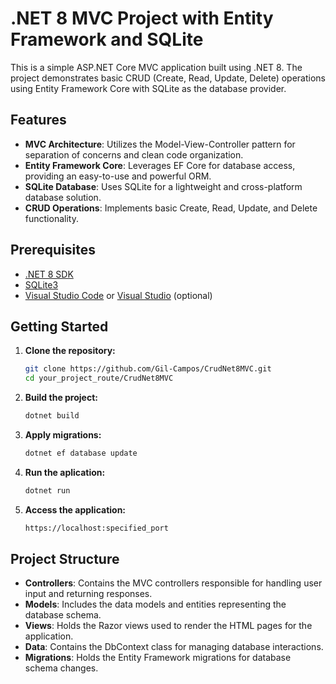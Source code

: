 # .NET 8 MVC Project with Entity Framework and SQLite

This is a simple ASP.NET Core MVC application built using .NET 8. The project demonstrates basic CRUD (Create, Read, Update, Delete) operations using Entity Framework Core with SQLite as the database provider.

## Features

- **MVC Architecture**: Utilizes the Model-View-Controller pattern for separation of concerns and clean code organization.
- **Entity Framework Core**: Leverages EF Core for database access, providing an easy-to-use and powerful ORM.
- **SQLite Database**: Uses SQLite for a lightweight and cross-platform database solution.
- **CRUD Operations**: Implements basic Create, Read, Update, and Delete functionality.

## Prerequisites

- [.NET 8 SDK](https://dotnet.microsoft.com/download)
- [SQLite3](https://www.sqlite.org/download.html)
- [Visual Studio Code](https://code.visualstudio.com/) or [Visual Studio](https://visualstudio.microsoft.com/) (optional)

## Getting Started

1. **Clone the repository:**
   ```bash
   git clone https://github.com/Gil-Campos/CrudNet8MVC.git
   cd your_project_route/CrudNet8MVC
2. **Build the project:**
    ```bash
    dotnet build
3. **Apply migrations:**
    ```bash
    dotnet ef database update
4. **Run the aplication:**
    ```bash
    dotnet run
5. **Access the application:**
    ```bash
    https://localhost:specified_port

## Project Structure
- **Controllers**: Contains the MVC controllers responsible for handling user input and returning responses.
- **Models**: Includes the data models and entities representing the database schema.
- **Views**: Holds the Razor views used to render the HTML pages for the application.
- **Data**: Contains the DbContext class for managing database interactions.
- **Migrations**: Holds the Entity Framework migrations for database schema changes.
